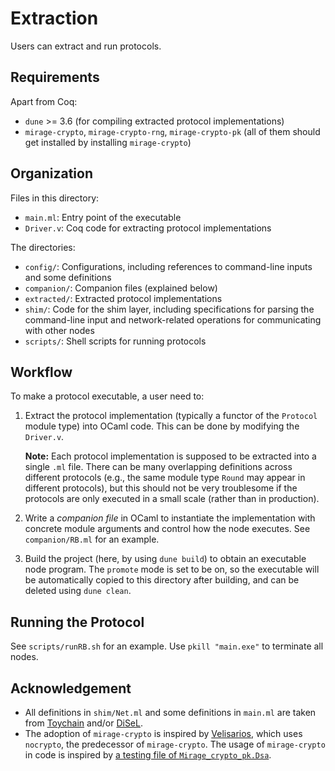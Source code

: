 # Extraction

Users can extract and run protocols. 

## Requirements

Apart from Coq:
- `dune` >= 3.6 (for compiling extracted protocol implementations)
- `mirage-crypto`, `mirage-crypto-rng`, `mirage-crypto-pk` (all of them should get installed by installing `mirage-crypto`)

## Organization

Files in this directory: 
- `main.ml`: Entry point of the executable
- `Driver.v`: Coq code for extracting protocol implementations

The directories: 
- `config/`: Configurations, including references to command-line inputs and some definitions
- `companion/`: Companion files (explained below)
- `extracted/`: Extracted protocol implementations
- `shim/`: Code for the shim layer, including specifications for parsing the command-line input and network-related operations for communicating with other nodes
- `scripts/`: Shell scripts for running protocols

## Workflow

To make a protocol executable, a user need to: 
1. Extract the protocol implementation (typically a functor of the `Protocol` module type) into OCaml code. This can be done by modifying the `Driver.v`. 
   
   **Note:** Each protocol implementation is supposed to be extracted into a single `.ml` file. There can be many overlapping definitions across different protocols (e.g., the same module type `Round` may appear in different protocols), but this should not be very troublesome if the protocols are only executed in a small scale (rather than in production). 

2. Write a *companion file* in OCaml to instantiate the implementation with concrete module arguments and control how the node executes. See `companion/RB.ml` for an example. 
3. Build the project (here, by using `dune build`) to obtain an executable node program. The `promote` mode is set to be on, so the executable will be automatically copied to this directory after building, and can be deleted using `dune clean`. 

## Running the Protocol

See `scripts/runRB.sh` for an example. Use `pkill "main.exe"` to terminate all nodes. 

## Acknowledgement

- All definitions in `shim/Net.ml` and some definitions in `main.ml` are taken from [Toychain](https://github.com/verse-lab/toychain) and/or [DiSeL](https://github.com/DistributedComponents/disel/). 
- The adoption of `mirage-crypto` is inspired by [Velisarios](https://github.com/vrahli/Velisarios/), which uses `nocrypto`, the predecessor of `mirage-crypto`. The usage of `mirage-crypto` in code is inspired by [a testing file of `Mirage_crypto_pk.Dsa`](https://github.com/mirage/mirage-crypto/blob/main/tests/test_dsa.ml). 
